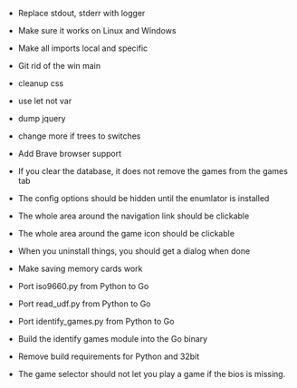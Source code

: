 

* Replace stdout, stderr with logger
* Make sure it works on Linux and Windows
* Make all imports local and specific
* Git rid of the win main

* cleanup css
* use let not var
* dump jquery
* change more if trees to switches
* Add Brave browser support

* If you clear the database, it does not remove the games from the games tab
* The config options should be hidden until the enumlator is installed
* The whole area around the navigation link should be clickable
* The whole area around the game icon should be clickable
* When you uninstall things, you should get a dialog when done
* Make saving memory cards work

* Port iso9660.py from Python to Go
* Port read_udf.py from Python to Go
* Port identify_games.py from Python to Go
* Build the identify games module into the Go binary
* Remove build requirements for Python and 32bit
* The game selector should not let you play a game if the bios is missing.
